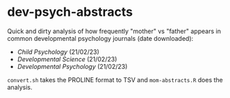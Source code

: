 # dev-psych-abstracts

Quick and dirty analysis of how frequently "mother" vs "father" appears
in common developmental psychology journals (date downloaded):

- *Child Psychology* (21/02/23)
- *Developmental Science* (21/02/23)
- *Developmental Psychology* (21/02/23)

`convert.sh` takes the PROLINE format to TSV and `mom-abstracts.R` does the analysis.